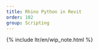 ```yaml
---
title: Rhino Python in Revit
order: 102
group: Scripting
---
```


{% include ltr/en/wip_note.html %}
